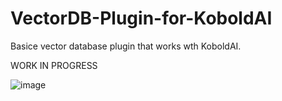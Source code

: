 # VectorDB-Plugin-for-KoboldAI
Basice vector database plugin that works wth KoboldAI.

WORK IN PROGRESS

![image](https://github.com/user-attachments/assets/03b19f0b-24b9-49fb-80f2-f896c2d2a1af)
